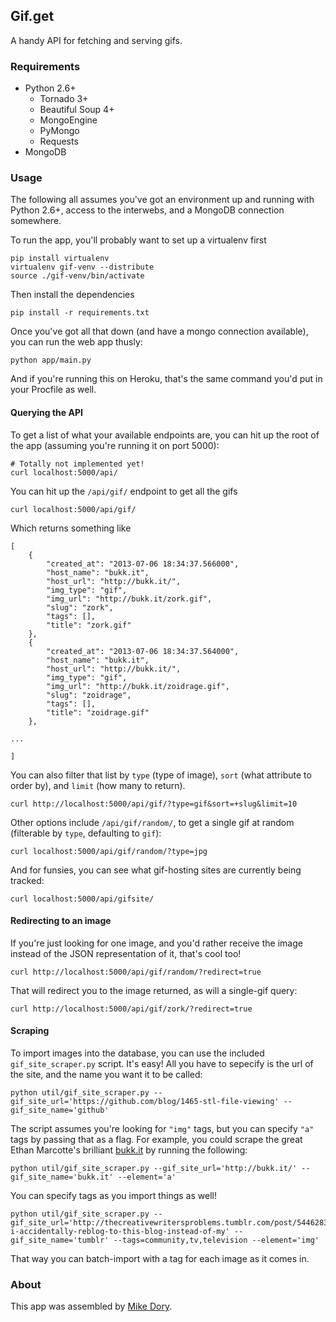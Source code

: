 Gif.get
-------

A handy API for fetching and serving gifs.


### Requirements

- Python 2.6+
    - Tornado 3+
    - Beautiful Soup 4+
    - MongoEngine
    - PyMongo
    - Requests
- MongoDB


### Usage

The following all assumes you've got an environment up and running with Python 2.6+, access to the interwebs, and a MongoDB connection somewhere.

To run the app, you'll probably want to set up a virtualenv first

    pip install virtualenv
    virtualenv gif-venv --distribute
    source ./gif-venv/bin/activate

Then install the dependencies

    pip install -r requirements.txt

Once you've got all that down (and have a mongo connection available), you can run the web app thusly:

    python app/main.py

And if you're running this on Heroku, that's the same command you'd put in your Procfile as well.


#### Querying the API

To get a list of what your available endpoints are, you can hit up the root of the app (assuming you're running it on port 5000):

    # Totally not implemented yet!
    curl localhost:5000/api/

You can hit up the `/api/gif/` endpoint to get all the gifs

    curl localhost:5000/api/gif/

Which returns something like

    [
        {
            "created_at": "2013-07-06 18:34:37.566000",
            "host_name": "bukk.it",
            "host_url": "http://bukk.it/",
            "img_type": "gif",
            "img_url": "http://bukk.it/zork.gif",
            "slug": "zork",
            "tags": [],
            "title": "zork.gif"
        },
        {
            "created_at": "2013-07-06 18:34:37.564000",
            "host_name": "bukk.it",
            "host_url": "http://bukk.it/",
            "img_type": "gif",
            "img_url": "http://bukk.it/zoidrage.gif",
            "slug": "zoidrage",
            "tags": [],
            "title": "zoidrage.gif"
        },

    ...

    ]

You can also filter that list by `type` (type of image), `sort` (what attribute to order by), and `limit` (how many to return).

    curl http://localhost:5000/api/gif/?type=gif&sort=+slug&limit=10

Other options include `/api/gif/random/`, to get a single gif at random (filterable by `type`, defaulting to `gif`):

    curl localhost:5000/api/gif/random/?type=jpg

And for funsies, you can see what gif-hosting sites are currently being tracked:

    curl localhost:5000/api/gifsite/


#### Redirecting to an image

If you're just looking for one image, and you'd rather receive the image instead of the JSON representation of it, that's cool too!

    curl http://localhost:5000/api/gif/random/?redirect=true

That will redirect you to the image returned, as will a single-gif query:

    curl http://localhost:5000/api/gif/zork/?redirect=true


#### Scraping

To import images into the database, you can use the included `gif_site_scraper.py` script.  It's easy!  All you have to sepecify is the url of the site, and the name you want it to be called:

    python util/gif_site_scraper.py --gif_site_url='https://github.com/blog/1465-stl-file-viewing' --gif_site_name='github'

The script assumes you're looking for `"img"` tags, but you can specify `"a"` tags by passing that as a flag.  For example, you could scrape the great Ethan Marcotte's brilliant [bukk.it](http://bukk.it) by running the following:

    python util/gif_site_scraper.py --gif_site_url='http://bukk.it/' --gif_site_name='bukk.it' --element='a'

You can specify tags as you import things as well!

    python util/gif_site_scraper.py --gif_site_url='http://thecreativewritersproblems.tumblr.com/post/54462832991/when-i-accidentally-reblog-to-this-blog-instead-of-my' --gif_site_name='tumblr' --tags=community,tv,television --element='img'

That way you can batch-import with a tag for each image as it comes in.


### About

This app was assembled by [Mike Dory](https://github.com/mikedory).

